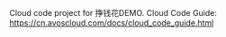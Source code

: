 Cloud code project for 挣钱花DEMO. Cloud Code Guide: https://cn.avoscloud.com/docs/cloud_code_guide.html